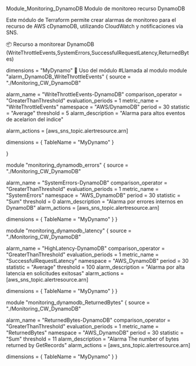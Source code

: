 Module_Monitoring_DynamoDB
Modulo de monitoreo recurso DynamoDB

Este módulo de Terraform permite crear alarmas de monitoreo para el recurso de AWS cDynamoDB, utilizando CloudWatch y notificaciones vía SNS.

📦 Recurso a monitorear
DynamoDB (WriteThrottleEvents,SystemErrors,SuccessfulRequestLatency,ReturnedBytes)

dimensions = "MyDynamo"
🚀 Uso del módulo
#Llamada al modulo
module "alarm_DynamoDB_WriteThrottleEvents" {
  source = "./Monitoring_CW_DynamoDB"

  alarm_name          = "WriteThrottleEvents-DynamoDB"
  comparison_operator = "GreaterThanThreshold"
  evaluation_periods  = 1
  metric_name         = "WriteThrottleEvents"
  namespace           = "AWS/DynamoDB"
  period              = 30
  statistic           = "Average"
  threshold           = 5
  alarm_description   = "Alarma para altos eventos de acelarion del indice"

  alarm_actions = [aws_sns_topic.alertresource.arn]

  dimensions = {
    TableName = "MyDynamo"
  }

}

module "monitoring_dynamodb_errors" {
  source = "./Monitoring_CW_DynamoDB"

  alarm_name          = "SystemErrors-DynamoDB"
  comparison_operator = "GreaterThanThreshold"
  evaluation_periods  = 1
  metric_name         = "SystemErrors"
  namespace           = "AWS_DynamoDB"
  period              = 30
  statistic           = "Sum"
  threshold           = 0
  alarm_description   = "Alarma por errores internos en DynamoDB"
  alarm_actions       = [aws_sns_topic.alertresource.arn]

  dimensions = {
    TableName = "MyDynamo"
  }
}

module "monitoring_dynamodb_latency" {
  source = "./Monitoring_CW_DynamoDB"

  alarm_name          = "HighLatency-DynamoDB"
  comparison_operator = "GreaterThanThreshold"
  evaluation_periods  = 1
  metric_name         = "SuccessfulRequestLatency"
  namespace           = "AWS_DynamoDB"
  period              = 30
  statistic           = "Average"
  threshold           = 100
  alarm_description   = "Alarma por alta latencia en solicitudes exitosas"
  alarm_actions       = [aws_sns_topic.alertresource.arn]

  dimensions = {
    TableName = "MyDynamo"
  }
}

module "monitoring_dynamodb_ReturnedBytes" {
  source = "./Monitoring_CW_DynamoDB"

  alarm_name          = "ReturnedBytes-DynamoDB"
  comparison_operator = "GreaterThanThreshold"
  evaluation_periods  = 1
  metric_name         = "ReturnedBytes"
  namespace           = "AWS_DynamoDB"
  period              = 30
  statistic           = "Sum"
  threshold           = 11
  alarm_description   = "Alarma The number of bytes returned by GetRecords"
  alarm_actions       = [aws_sns_topic.alertresource.arn]

  dimensions = {
    TableName = "MyDynamo"
  }
}
